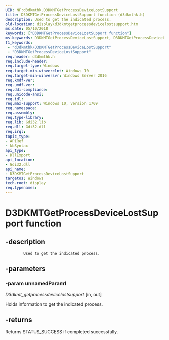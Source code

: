 ```yaml
---
UID: NF:d3dkmthk.D3DKMTGetProcessDeviceLostSupport
title: D3DKMTGetProcessDeviceLostSupport function (d3dkmthk.h)
description: Used to get the indicated process.
old-location: display\d3dkmtgetprocessdevicelostsupport.htm
ms.date: 05/10/2018
keywords: ["D3DKMTGetProcessDeviceLostSupport function"]
ms.keywords: D3DKMTGetProcessDeviceLostSupport, D3DKMTGetProcessDeviceLostSupport method [Display Devices], d3dkmthk/D3DKMTGetProcessDeviceLostSupport, display.d3dkmtgetprocessdevicelostsupport
f1_keywords:
 - "d3dkmthk/D3DKMTGetProcessDeviceLostSupport"
 - "D3DKMTGetProcessDeviceLostSupport"
req.header: d3dkmthk.h
req.include-header:
req.target-type: Windows
req.target-min-winverclnt: Windows 10
req.target-min-winversvr: Windows Server 2016
req.kmdf-ver:
req.umdf-ver:
req.ddi-compliance:
req.unicode-ansi:
req.idl:
req.max-support: Windows 10, version 1709
req.namespace:
req.assembly:
req.type-library:
req.lib: Gdi32.lib 
req.dll: Gdi32.dll
req.irql:
topic_type:
- APIRef
- kbSyntax
api_type:
- DllExport
api_location:
- Gdi32.dll
api_name:
- D3DKMTGetProcessDeviceLostSupport
targetos: Windows
tech.root: display
req.typenames: 
---
```


# D3DKMTGetProcessDeviceLostSupport function


## -description




            Used to get the indicated process.


## -parameters




### -param unnamedParam1

*D3dkmt_getprocessdevicelostsupport* [in, out]

Holds information to get the indicated process.


## -returns




Returns STATUS_SUCCESS if completed successfully.



